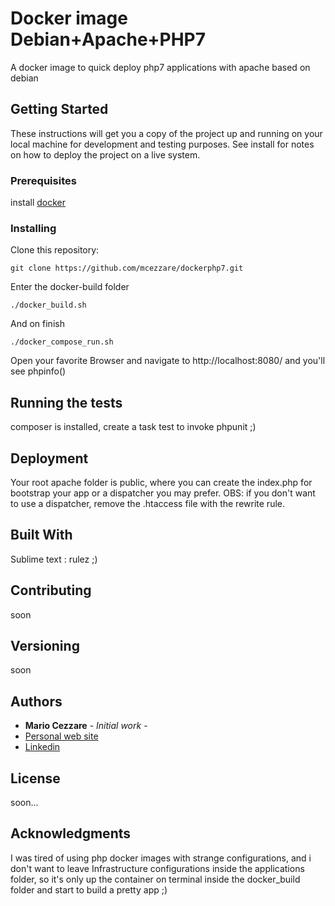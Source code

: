 # Docker image Debian+Apache+PHP7

A docker image to quick deploy php7 applications with apache based on debian

## Getting Started

These instructions will get you a copy of the project up and running on your local machine for development and testing purposes. See install for notes on how to deploy the project on a live system.

### Prerequisites

install [docker](https://www.docker.com) 


### Installing

Clone this repository:
```
git clone https://github.com/mcezzare/dockerphp7.git
```
Enter the docker-build folder
```
./docker_build.sh 
```

And on finish

```
./docker_compose_run.sh
```

Open your favorite Browser and navigate to http://localhost:8080/ and you'll see phpinfo()

## Running the tests

composer is installed, create a task test to invoke phpunit ;)


## Deployment

Your root apache folder is public, where you can create the index.php for bootstrap  your app or a dispatcher you may prefer.
OBS: if you don't want to use a dispatcher, remove the .htaccess file with the rewrite rule.

## Built With
Sublime text : rulez ;)

## Contributing
soon

## Versioning

soon
## Authors

* **Mario Cezzare** - *Initial work* - 
* [Personal web site](http://www.mcezzare.com.br)
* [Linkedin](http://br.linkedin.com/pub/mario-cezzare-angelicola-chiodi/16/430/425) 

## License

soon...

## Acknowledgments

I was tired of using php docker images with strange configurations, and i don't want to leave Infrastructure configurations inside the applications folder, so it's only up the container on terminal inside the docker_build folder and start to build a pretty app ;)
